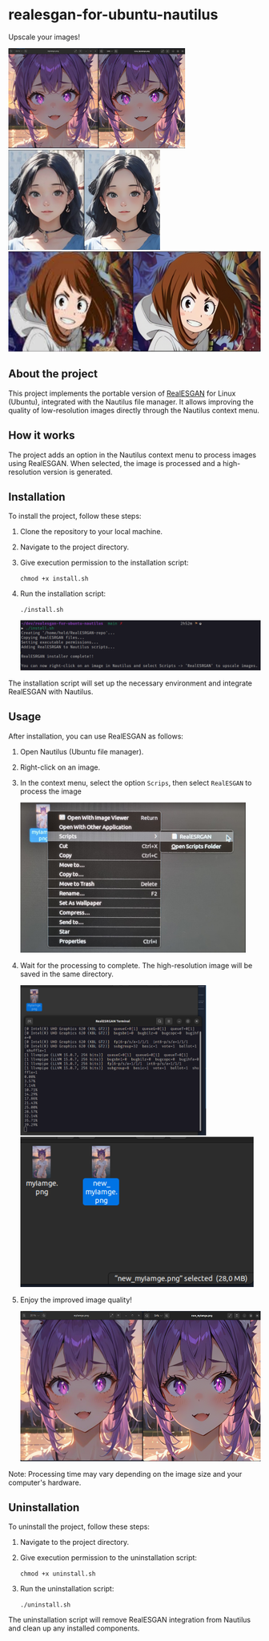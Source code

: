 # realesgan-for-ubuntu-nautilus

Upscale your images!

<img src="./assets/example.png" height="200" />
<img src="./assets/example1.png" height="200" />
<img src="./assets/example2.png" height="200" />

## About the project

This project implements the portable version of [RealESGAN](https://github.com/xinntao/Real-ESRGAN) for Linux (Ubuntu), integrated with the Nautilus file manager.
It allows improving the quality of low-resolution images directly through the Nautilus context menu.

## How it works

The project adds an option in the Nautilus context menu to process images using RealESGAN. When selected, the image is processed and a high-resolution version is generated.

## Installation

To install the project, follow these steps:

1. Clone the repository to your local machine.
2. Navigate to the project directory.
3. Give execution permission to the installation script:

   `chmod +x install.sh`

4. Run the installation script:

   `./install.sh`

   <img src="./assets/install.png" />

The installation script will set up the necessary environment and integrate RealESGAN with Nautilus.

## Usage

After installation, you can use RealESGAN as follows:

1. Open Nautilus (Ubuntu file manager).
2. Right-click on an image.
3. In the context menu, select the option `Scrips`, then select `RealESGAN` to process the image

   <img src="./assets/rightClick.png" height="300" />

4. Wait for the processing to complete. The high-resolution image will be saved in the same directory.

   <img src="./assets/gerenating.png" height="300" />
   <img src="./assets/genrated.png" height="300" />

5. Enjoy the improved image quality!

   <img src="./assets/example.png" height="300" />

Note: Processing time may vary depending on the image size and your computer's hardware.

## Uninstallation

To uninstall the project, follow these steps:

1. Navigate to the project directory.
2. Give execution permission to the uninstallation script:

   `chmod +x uninstall.sh`

3. Run the uninstallation script:

   `./uninstall.sh`

The uninstallation script will remove RealESGAN integration from Nautilus and clean up any installed components.
